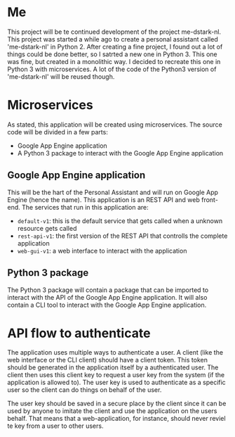 # Me

This project will be te continued development of the project me-dstark-nl. This project was started a while ago to create a personal assistant called 'me-dstark-nl' in Python 2. After creating a fine project, I found out a lot of things could be done better, so I satrted a new one in Python 3. This one was fine, but created in a monolithic way. I decided to recreate this one in Python 3 with microservices. A lot of the code of the Python3 version of 'me-dstark-nl' will be reused though.

# Microservices

As stated, this application will be created using microservices. The source code will be divided in a few parts:

- Google App Engine application
- A Python 3 package to interact with the Google App Engine application

## Google App Engine application

This will be the hart of the Personal Assistant and will run on Google App Engine (hence the name). This application is an REST API and web front-end. The services that run in this application are:

- `default-v1`: this is the default service that gets called when a unknown resource gets called
- `rest-api-v1`: the first version of the REST API that controlls the complete application
- `web-gui-v1`: a web interface to interact with the application

## Python 3 package

The Python 3 package will contain a package that can be imported to interact with the API of the Google App Engine application. It will also contain a CLI tool to interact with the Google App Engine application.

# API flow to authenticate

The application uses multiple ways to authenticate a user. A client (like the web interface or the CLI client) should have a client token. This token should be generated in the application itself by a authenticated user. The client then uses this client key to request a user key from the system (if the application is allowed to). The user key is used to authenticate as a specific user so the client can do things on behalf of the user.

The user key should be saved in a secure place by the client since it can be used by anyone to imitate the client and use the application on the users behalf. That means that a web-application, for instance, should never reviel te key from a user to other users.